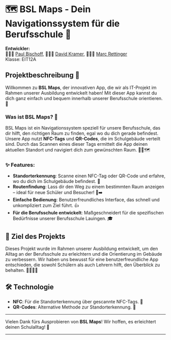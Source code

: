 # 🗺️ BSL Maps - Dein Navigationssystem für die Berufsschule 🏫

**Entwickler:**  
👨🏾‍💻 [Paul Bischoff](https://github.com/PaulPaulus123), 👨🏻‍💻 [David Kramer](https://github.com/thatdavid0451), 👨🏽‍💻 [Marc Rettinger](https://github.com/Marc12341)  
Klasse: EIT12A

## Projektbeschreibung 📱

Willkommen zu **BSL Maps**, der innovativen App, die wir als IT-Projekt im Rahmen unserer Ausbildung entwickelt haben! Mit dieser App kannst du dich ganz einfach und bequem innerhalb unserer Berufsschule orientieren. 🧭

### Was ist BSL Maps? 🤔

BSL Maps ist ein Navigationssystem speziell für unsere Berufsschule, das dir hilft, den richtigen Raum zu finden, egal wo du dich gerade befindest. Unsere App nutzt **NFC-Tags** und **QR-Codes**, die im Schulgebäude verteilt sind. Durch das Scannen eines dieser Tags ermittelt die App deinen aktuellen Standort und navigiert dich zum gewünschten Raum. 🚶‍♂️🗺️

### ✨ Features:

- **Standorterkennung**: Scanne einen NFC-Tag oder QR-Code und erfahre, wo du dich im Schulgebäude befindest. 📍
- **Routenfindung**: Lass dir den Weg zu einem bestimmten Raum anzeigen – ideal für neue Schüler und Besucher! 🚪➡️
- **Einfache Bedienung**: Benutzerfreundliches Interface, das schnell und unkompliziert zum Ziel führt. 👍
- **Für die Berufsschule entwickelt**: Maßgeschneidert für die spezifischen Bedürfnisse unserer Berufsschule Lauingen. 🎓

## 🎯 Ziel des Projekts

Dieses Projekt wurde im Rahmen unserer Ausbildung entwickelt, um den Alltag an der Berufsschule zu erleichtern und die Orientierung im Gebäude zu verbessern. Wir haben uns bewusst für eine benutzerfreundliche App entschieden, die sowohl Schülern als auch Lehrern hilft, den Überblick zu behalten. 👨‍🏫👩‍🎓

## 🛠️ Technologie

- **NFC**: Für die Standorterkennung über gescannte NFC-Tags. 📲
- **QR-Codes**: Alternative Methode zur Standorterkennung. 📸

---

Vielen Dank fürs Ausprobieren von **BSL Maps**! Wir hoffen, es erleichtert deinen Schulalltag! 🎉

---
